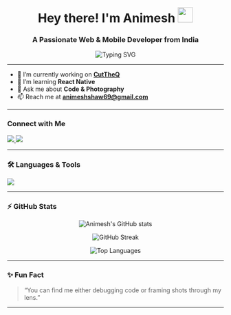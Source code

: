 <h1 align="center">
  Hey there! I'm Animesh 
  <img src="https://media.giphy.com/media/hvRJCLFzcasrR4ia7z/giphy.gif" width="35" />
</h1>

<h3 align="center">A Passionate Web & Mobile Developer from India</h3>

<p align="center">
  <img src="https://readme-typing-svg.demolab.com?font=Fira+Code&size=24&duration=3000&pause=1000&color=00F5FF&center=true&width=435&lines=Full-stack+Developer;React+Native+Enthusiast;Lover+of+Clean+Code+and+Photography" alt="Typing SVG" />
</p>

---

- 🔭 I’m currently working on **[CutTheQ](https://github.com/iamnithishraja/cut-the-queue.git)**
- 🌱 I’m learning **React Native**
- 💬 Ask me about **Code & Photography**
- 📫 Reach me at **animeshshaw69@gmail.com**

---

### Connect with Me

<p align="left">
  <a href="https://twitter.com/_animesh69" target="_blank">
    <img src="https://img.shields.io/badge/Twitter-%231DA1F2.svg?&style=for-the-badge&logo=twitter&logoColor=white" />
  </a>
  <a href="https://instagram.com/animesh.wav" target="_blank">
    <img src="https://img.shields.io/badge/Instagram-%23E4405F.svg?&style=for-the-badge&logo=instagram&logoColor=white" />
  </a>
</p>

---

### 🛠️ Languages & Tools

<p align="left">
  <img src="https://skillicons.dev/icons?i=html,css,js,ts,react,reactnative,flutter,dart,androidstudio,java,nodejs,express,mongodb,mysql,python,c,cs,aws,git" />
</p>

---

### ⚡ GitHub Stats

<p align="center">
  <img src="https://github-readme-stats.vercel.app/api?username=animeshog&show_icons=true&theme=radical" alt="Animesh's GitHub stats" />
</p>
<p align="center">
  <img src="https://github-readme-streak-stats.herokuapp.com/?user=animeshog&theme=radical" alt="GitHub Streak" />
</p>
<p align="center">
  <img src="https://github-readme-stats.vercel.app/api/top-langs/?username=animeshog&layout=compact&theme=radical" alt="Top Languages" />
</p>

---

### ✨ Fun Fact

> “You can find me either debugging code or framing shots through my lens.”

---